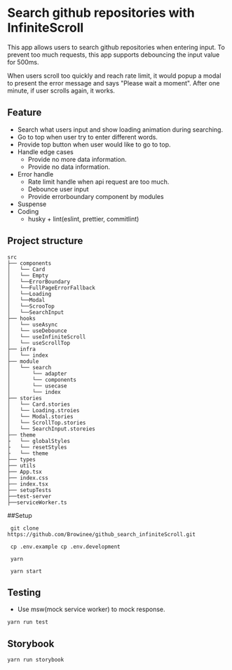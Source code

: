 # Search github repositories with InfiniteScroll

This app allows users to search github repositories when entering input. To prevent too much requests, this app supports debouncing
the input value for 500ms.

When users scroll too quickly and reach rate limit, it would popup a modal to present the
error message and says "Please wait a moment". After one minute, if user scrolls again, it works.

## Feature

- Search what users input and show loading animation during searching.
- Go to top when user try to enter different words.
- Provide top button when user would like to go to top.
- Handle edge cases
  - Provide no more data information.
  - Provide no data information.
- Error handle
  - Rate limit handle when api request are too much.
  - Debounce user input
  - Provide errorboundary component by modules
- Suspense
- Coding
  - husky + lint(eslint, prettier, commitlint)

## Project structure

```
src
├── components
│   └── Card
│   └── Empty
│   └──ErrorBoundary
│   └──FullPageErrorFallback
│   └──Loading
│   └──Modal
│   └──ScrooTop
│   └──SearchInput
├── hooks
│   └── useAsync
│   └── useDebounce
│   └── useInfiniteScroll
│   └── useScrollTop
├── infra
│   └── index
├── module
│   └── search
│       └── adapter
│       └── components
│       └── usecase
│       └── index
├── stories
│   └── Card.stories
│   └── Loading.stroies
│   └── Modal.stories
│   └── ScrollTop.stories
│   └── SearchInput.storeies
├── theme
├   └── globalStyles
├   └── resetStyles
├   └── theme
├── types
├── utils
├── App.tsx
├── index.css
├── index.tsx
├── setupTests
├──test-server
├──serviceWorker.ts
```

##Setup

```shell
 git clone https://github.com/Browinee/github_search_infiniteScroll.git

 cp .env.example cp .env.development

 yarn

 yarn start
```

## Testing

- Use msw(mock service worker) to mock response.

```shell
yarn run test
```

## Storybook

```shell
yarn run storybook
```
